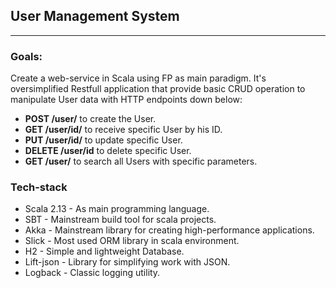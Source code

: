 ## User Management System

---

### Goals:

Create a web-service in Scala using FP as main paradigm.
It's oversimplified Restfull application that provide basic CRUD operation to manipulate User data with
HTTP endpoints down below:

- <b>POST /user/</b>        to create the User.
- <b>GET /user/id/</b>      to receive specific User by his ID.
- <b>PUT /user/id/</b>      to update specific User.
- <b>DELETE /user/id</b>    to delete specific User.
- <b>GET /user/</b>         to search all Users with specific parameters.


### Tech-stack

- Scala 2.13    - As main programming language.
- SBT           - Mainstream build tool for scala projects.
- Akka          - Mainstream library for creating high-performance applications. 
- Slick         - Most used ORM library in scala environment.
- H2            - Simple and lightweight Database.
- Lift-json     - Library for simplifying work with JSON.
- Logback       - Classic logging utility. 

